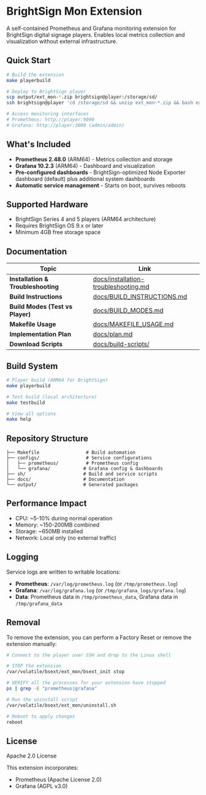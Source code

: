 # BrightSign Mon Extension

A self-contained Prometheus and Grafana monitoring extension for BrightSign digital signage players. Enables local metrics collection and visualization without external infrastructure.

## Quick Start

```bash
# Build the extension
make playerbuild

# Deploy to BrightSign player
scp output/ext_mon-*.zip brightsign@player:/storage/sd/
ssh brightsign@player 'cd /storage/sd && unzip ext_mon-*.zip && bash ext_mon_install-lvm.sh && reboot'

# Access monitoring interfaces
# Prometheus: http://player:9090
# Grafana: http://player:3000 (admin/admin)
```

## What's Included

- **Prometheus 2.48.0** (ARM64) - Metrics collection and storage
- **Grafana 10.2.3** (ARM64) - Dashboard and visualization
- **Pre-configured dashboards** - BrightSign-optimized Node Exporter dashboard (default) plus additional system dashboards
- **Automatic service management** - Starts on boot, survives reboots

## Supported Hardware

- BrightSign Series 4 and 5 players (ARM64 architecture)
- Requires BrightSign OS 9.x or later
- Minimum 4GB free storage space

## Documentation

| Topic | Link |
|-------|------|
| **Installation & Troubleshooting** | [docs/installation-troubleshooting.md](docs/installation-troubleshooting.md) |
| **Build Instructions** | [docs/BUILD_INSTRUCTIONS.md](docs/BUILD_INSTRUCTIONS.md) |
| **Build Modes (Test vs Player)** | [docs/BUILD_MODES.md](docs/BUILD_MODES.md) |
| **Makefile Usage** | [docs/MAKEFILE_USAGE.md](docs/MAKEFILE_USAGE.md) |
| **Implementation Plan** | [docs/plan.md](docs/plan.md) |
| **Download Scripts** | [docs/build-scripts/](docs/build-scripts/) |

## Build System

```bash
# Player build (ARM64 for BrightSign)
make playerbuild

# Test build (local architecture)
make testbuild

# View all options
make help
```

## Repository Structure

```
├── Makefile                 # Build automation
├── configs/                 # Service configurations
│   ├── prometheus/          # Prometheus config
│   └── grafana/            # Grafana config & dashboards
├── sh/                     # Build and service scripts
├── docs/                   # Documentation
└── output/                 # Generated packages
```

## Performance Impact

- CPU: ~5-10% during normal operation  
- Memory: ~150-200MB combined
- Storage: ~650MB installed
- Network: Local only (no external traffic)

## Logging

Service logs are written to writable locations:
- **Prometheus**: `/var/log/prometheus.log` (or `/tmp/prometheus.log`)
- **Grafana**: `/var/log/grafana.log` (or `/tmp/grafana_logs/grafana.log`) 
- **Data**: Prometheus data in `/tmp/prometheus_data`, Grafana data in `/tmp/grafana_data`

## Removal

To remove the extension, you can perform a Factory Reset or remove the extension manually:

```bash
# Connect to the player over SSH and drop to the Linux shell

# STOP the extension
/var/volatile/bsext/ext_mon/bsext_init stop

# VERIFY all the processes for your extension have stopped
ps | grep -E "prometheus|grafana"

# Run the uninstall script
/var/volatile/bsext/ext_mon/uninstall.sh

# Reboot to apply changes
reboot
```

## License

Apache 2.0 License

This extension incorporates:
- Prometheus (Apache License 2.0)
- Grafana (AGPL v3.0)